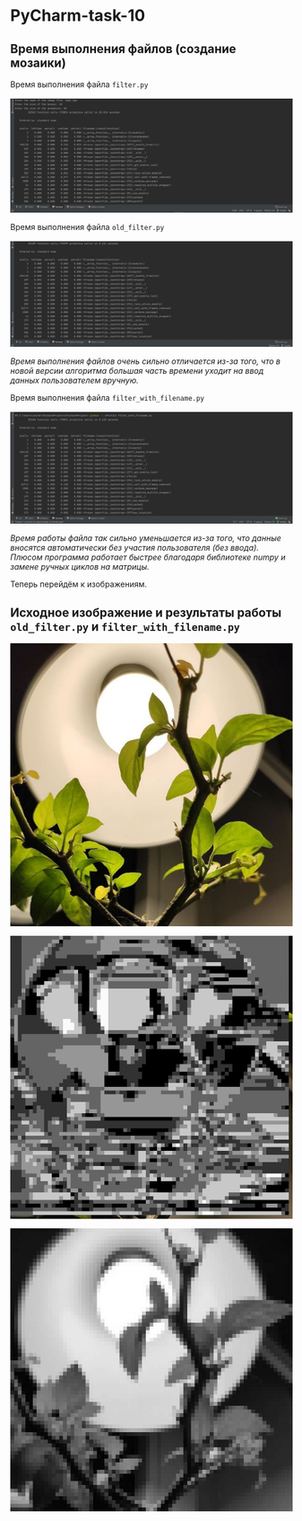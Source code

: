# PyCharm-task-10
<h2>Время выполнения файлов (создание мозаики)</h2>

Время выполнения файла <code>filter.py</code>
<br><br>
![img.png](images/screen_filterpy.png)


Время выполнения файла <code>old_filter.py</code>
<br><br>
![img_1.png](images/screen_old_filterpy.png)

<i>Время выполнения файлов очень сильно отличается из-за того, что в новой версии алгоритма 
большая часть времени уходит на ввод данных пользователем вручную.</i>

Время выполнения файла <code>filter_with_filename.py</code>
<br><br>
![img.png](images/filter_with_filename.png)

<i>Время работы файла так сильно уменьшается из-за того, что данные вносятся автоматически без участия пользователя (без ввода). 
Плюсом программа работает быстрее благодаря библиотеке numpy и замене ручных циклов на матрицы.</i>

Теперь перейдём к изображениям.

<h2>Исходное изображение и результаты работы <code>old_filter.py</code> и <code>filter_with_filename.py</code></h2>

![original](images/img2.jpg)

![badresult.jpg](images/badresult.jpg)

![goodresult.jpg](images/goodresult.jpg)